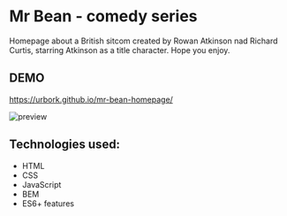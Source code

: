 # Mr Bean - comedy series

Homepage about a British sitcom created by Rowan Atkinson nad Richard Curtis, starring Atkinson as a title character. Hope you enjoy.

## DEMO

https://urbork.github.io/mr-bean-homepage/

![preview](https://i.postimg.cc/vThzpWzQ/mr-bean-homepage.gif)

## Technologies used:

- HTML
- CSS
- JavaScript
- BEM
- ES6+ features
